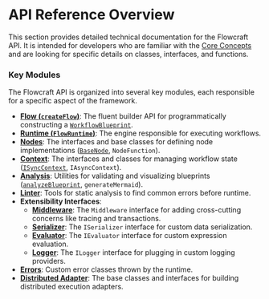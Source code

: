 # API Reference Overview

This section provides detailed technical documentation for the Flowcraft API. It is intended for developers who are familiar with the [Core Concepts](/guide/core-concepts) and are looking for specific details on classes, interfaces, and functions.

### Key Modules

The Flowcraft API is organized into several key modules, each responsible for a specific aspect of the framework.

-   **[Flow (`createFlow`)](/api/flow)**: The fluent builder API for programmatically constructing a [`WorkflowBlueprint`](/api/flow#workflowblueprint-interface).
-   **[Runtime (`FlowRuntime`)](/api/runtime)**: The engine responsible for executing workflows.
-   **[Nodes](/api/nodes-and-edges)**: The interfaces and base classes for defining node implementations ([`BaseNode`](/api/nodes-and-edges#basenode-abstract-class), `NodeFunction`).
-   **[Context](/api/context)**: The interfaces and classes for managing workflow state ([`ISyncContext`](/api/context#isynccontext-interface), `IAsyncContext`).
-   **[Analysis](/api/analysis)**: Utilities for validating and visualizing blueprints ([`analyzeBlueprint`](/api/analysis#analyzeblueprint-blueprint), `generateMermaid`).
-   **[Linter](/api/linter)**: Tools for static analysis to find common errors before runtime.
-   **Extensibility Interfaces**:
    -   **[Middleware](/api/middleware)**: The `Middleware` interface for adding cross-cutting concerns like tracing and transactions.
    -   **[Serializer](/api/serializer)**: The `ISerializer` interface for custom data serialization.
    -   **[Evaluator](/api/evaluator)**: The `IEvaluator` interface for custom expression evaluation.
    -   **[Logger](/api/logger)**: The `ILogger` interface for plugging in custom logging providers.
-   **[Errors](/api/errors)**: Custom error classes thrown by the runtime.
-   **[Distributed Adapter](/api/distributed-adapter)**: The base classes and interfaces for building distributed execution adapters.
